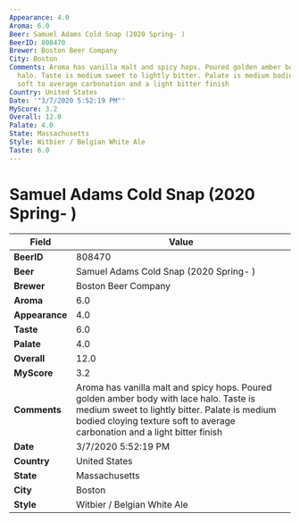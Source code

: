 ```yaml
---
Appearance: 4.0
Aroma: 6.0
Beer: Samuel Adams Cold Snap (2020 Spring- )
BeerID: 808470
Brewer: Boston Beer Company
City: Boston
Comments: Aroma has vanilla malt and spicy hops. Poured golden amber body with lace
  halo. Taste is medium sweet to lightly bitter. Palate is medium bodied cloying texture
  soft to average carbonation and a light bitter finish
Country: United States
Date: '"3/7/2020 5:52:19 PM"'
MyScore: 3.2
Overall: 12.0
Palate: 4.0
State: Massachusetts
Style: Witbier / Belgian White Ale
Taste: 6.0
---
```


# Samuel Adams Cold Snap (2020 Spring- )

| Field         | Value |
|---------------|-------|
| **BeerID** | 808470 |
| **Beer** | Samuel Adams Cold Snap (2020 Spring- ) |
| **Brewer** | Boston Beer Company |
| **Aroma** | 6.0 |
| **Appearance** | 4.0 |
| **Taste** | 6.0 |
| **Palate** | 4.0 |
| **Overall** | 12.0 |
| **MyScore** | 3.2 |
| **Comments** | Aroma has vanilla malt and spicy hops. Poured golden amber body with lace halo. Taste is medium sweet to lightly bitter. Palate is medium bodied cloying texture soft to average carbonation and a light bitter finish |
| **Date** | 3/7/2020 5:52:19 PM |
| **Country** | United States |
| **State** | Massachusetts |
| **City** | Boston |
| **Style** | Witbier / Belgian White Ale |
